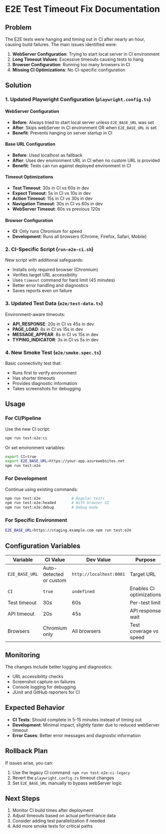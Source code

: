 # E2E Test Timeout Fix Documentation

## Problem

The E2E tests were hanging and timing out in CI after nearly an hour, causing build failures. The main issues identified were:

1. **WebServer Configuration**: Trying to start local server in CI environment
2. **Long Timeout Values**: Excessive timeouts causing tests to hang
3. **Browser Configuration**: Running too many browsers in CI
4. **Missing CI Optimizations**: No CI-specific configuration

## Solution

### 1. Updated Playwright Configuration (`playwright.config.ts`)

#### WebServer Configuration

- **Before**: Always tried to start local server unless `E2E_BASE_URL` was set
- **After**: Skips webServer in CI environment OR when `E2E_BASE_URL` is set
- **Benefit**: Prevents hanging on server startup in CI

#### Base URL Configuration

- **Before**: Used localhost as fallback
- **After**: Uses dev environment URL in CI when no custom URL is provided
- **Benefit**: Tests can run against deployed environment in CI

#### Timeout Optimizations

- **Test Timeout**: 30s in CI vs 60s in dev
- **Expect Timeout**: 5s in CI vs 10s in dev  
- **Action Timeout**: 15s in CI vs 30s in dev
- **Navigation Timeout**: 30s in CI vs 60s in dev
- **WebServer Timeout**: 60s vs previous 120s

#### Browser Configuration

- **CI**: Only runs Chromium for speed
- **Development**: Runs all browsers (Chrome, Firefox, Safari, Mobile)

### 2. CI-Specific Script (`run-e2e-ci.sh`)

New script with additional safeguards:

- Installs only required browser (Chromium)
- Verifies target URL accessibility
- Uses `timeout` command for hard limit (45 minutes)
- Better error handling and diagnostics
- Saves reports even on failure

### 3. Updated Test Data (`e2e/test-data.ts`)

Environment-aware timeouts:

- **API_RESPONSE**: 20s in CI vs 45s in dev
- **PAGE_LOAD**: 8s in CI vs 15s in dev
- **MESSAGE_APPEAR**: 8s in CI vs 15s in dev
- **TYPING_INDICATOR**: 3s in CI vs 5s in dev

### 4. New Smoke Test (`e2e/smoke.spec.ts`)

Basic connectivity test that:

- Runs first to verify environment
- Has shorter timeouts
- Provides diagnostic information
- Takes screenshots for debugging

## Usage

### For CI/Pipeline

Use the new CI script:

```bash
npm run test:e2e:ci
```

Or set environment variables:

```bash
export CI=true
export E2E_BASE_URL=https://your-app.azurewebsites.net
npm run test:e2e
```

### For Development

Continue using existing commands:

```bash
npm run test:e2e              # Regular tests
npm run test:e2e:headed       # With browser UI
npm run test:e2e:debug        # Debug mode
```

### For Specific Environment

```bash
E2E_BASE_URL=https://staging.example.com npm run test:e2e
```

## Configuration Variables

| Variable | CI Value | Dev Value | Purpose |
|----------|----------|-----------|---------|
| `E2E_BASE_URL` | Auto-detected or custom | `http://localhost:8081` | Target URL |
| `CI` | `true` | `undefined` | Enables CI optimizations |
| Test timeout | 30s | 60s | Per-test limit |
| API timeout | 20s | 45s | API response wait |
| Browsers | Chromium only | All browsers | Test coverage vs speed |

## Monitoring

The changes include better logging and diagnostics:

- URL accessibility checks
- Screenshot capture on failures
- Console logging for debugging
- JUnit and GitHub reporters for CI

## Expected Behavior

- **CI Tests**: Should complete in 5-15 minutes instead of timing out
- **Development**: Minimal impact, slightly faster due to reduced webServer timeout
- **Error Cases**: Better error messages and diagnostic information

## Rollback Plan

If issues arise, you can:

1. Use the legacy CI command: `npm run test:e2e:ci-legacy`
2. Revert the `playwright.config.ts` timeout changes
3. Set `E2E_BASE_URL` manually to bypass webServer logic

## Next Steps

1. Monitor CI build times after deployment
2. Adjust timeouts based on actual performance data
3. Consider adding test parallelization if needed
4. Add more smoke tests for critical paths
